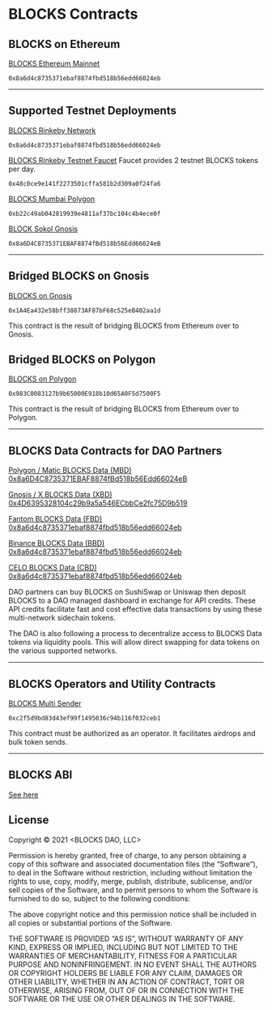 # BLOCKS Contracts

## BLOCKS on Ethereum
[BLOCKS Ethereum Mainnet](https://etherscan.io/token/0x8a6d4c8735371ebaf8874fbd518b56edd66024eb)
```
0x8a6d4c8735371ebaf8874fbd518b56edd66024eb
```
-------------------------------------------------------------------------------------

## Supported Testnet Deployments

[BLOCKS Rinkeby Network](https://rinkeby.etherscan.io/token/0x8a6d4c8735371ebaf8874fbd518b56edd66024eb)
```
0x8a6d4c8735371ebaf8874fbd518b56edd66024eb
```
[BLOCKS Rinkeby Testnet Faucet](https://rinkeby.etherscan.io/address/0x48c0ce9e141f2273501cffa581b2d309a0f24fa6#writeContract)
Faucet provides 2 testnet BLOCKS tokens per day.
```
0x48c0ce9e141f2273501cffa581b2d309a0f24fa6
```

[BLOCKS Mumbai Polygon](https://mumbai.polygonscan.com/token/0xb22c49ab042819939e4811af37bc104c4b4ece0f)
```
0xb22c49ab042819939e4811af37bc104c4b4ece0f
```

[BLOCK Sokol Gnosis](https://blockscout.com/poa/sokol/token/0x8a6D4C8735371EBAF8874fBd518b56Edd66024eB/token-transfers)
```
0x8a6D4C8735371EBAF8874fBd518b56Edd66024eB
```
-------------------------------------------------------------------------------------

## Bridged BLOCKS on Gnosis
[BLOCKS on Gnosis](https://blockscout.com/xdai/mainnet/token/0x1A4Ea432e58bff38873AF87bF68c525eB402aa1d/token-holders)
```
0x1A4Ea432e58bff38873AF87bF68c525eB402aa1d
```
This contract is the result of bridging BLOCKS from Ethereum over to Gnosis.

## Bridged BLOCKS on Polygon
[BLOCKS on Polygon](https://polygonscan.com/address/0x983C0083127b9b65000E918b10d65A0F5d7500F5)
```
0x983C0083127b9b65000E918b10d65A0F5d7500F5
```
This contract is the result of bridging BLOCKS from Ethereum over to Polygon.

-------------------------------------------------------------------------------------
## BLOCKS Data Contracts for DAO Partners

[Polygon / Matic BLOCKS Data (MBD) 0x8a6D4C8735371EBAF8874fBd518b56Edd66024eB](https://polygonscan.com/token/0x8a6D4C8735371EBAF8874fBd518b56Edd66024eB)

[Gnosis / X BLOCKS Data (XBD) 0x4D6395328104c29b9a5a546ECbbCe2fc75D9b519](https://blockscout.com/xdai/mainnet/address/0x4D6395328104c29b9a5a546ECbbCe2fc75D9b519/contracts)

[Fantom BLOCKS Data (FBD) 0x8a6d4c8735371ebaf8874fbd518b56edd66024eb](https://ftmscan.com/token/0x8a6d4c8735371ebaf8874fbd518b56edd66024eb)

[Binance BLOCKS Data (BBD) 0x8a6d4c8735371ebaf8874fbd518b56edd66024eb](https://www.bscscan.com/token/0x8a6d4c8735371ebaf8874fbd518b56edd66024eb)

[CELO BLOCKS Data (CBD) 0x8a6d4c8735371ebaf8874fbd518b56edd66024eb](https://explorer.celo.org/token/0x8a6D4C8735371EBAF8874fBd518b56Edd66024eB/token-transfers)

DAO partners can buy BLOCKS on SushiSwap or Uniswap then deposit BLOCKS to a DAO managed dashboard in exchange for API credits. These API credits facilitate fast and cost effective data transactions by using these multi-network sidechain tokens.

The DAO is also following a process to decentralize access to BLOCKS Data tokens via liquidity pools. This will allow direct swapping for data tokens on the various supported networks.

-------------------------------------------------------------------------------------

## BLOCKS Operators and Utility Contracts
[BLOCKS Multi Sender](https://etherscan.io/address/0xc2f5d9bd83d43ef99f1495036c94b116f032ceb1#code)
```
0xc2f5d9bd83d43ef99f1495036c94b116f032ceb1
```
This contract must be authorized as an operator. It facilitates airdrops and bulk token sends.

-------------------------------------------------------------------------------------

## BLOCKS ABI

[See here](https://github.com/blocks-dao/blocks-data-example/blob/main/blocksAbi.json)

## License

Copyright © 2021 <BLOCKS DAO, LLC>

Permission is hereby granted, free of charge, to any person obtaining a copy of this software and associated documentation files (the “Software”), to deal in the Software without restriction, including without limitation the rights to use, copy, modify, merge, publish, distribute, sublicense, and/or sell copies of the Software, and to permit persons to whom the Software is furnished to do so, subject to the following conditions:

The above copyright notice and this permission notice shall be included in all copies or substantial portions of the Software.

THE SOFTWARE IS PROVIDED “AS IS”, WITHOUT WARRANTY OF ANY KIND, EXPRESS OR IMPLIED, INCLUDING BUT NOT LIMITED TO THE WARRANTIES OF MERCHANTABILITY, FITNESS FOR A PARTICULAR PURPOSE AND NONINFRINGEMENT. IN NO EVENT SHALL THE AUTHORS OR COPYRIGHT HOLDERS BE LIABLE FOR ANY CLAIM, DAMAGES OR OTHER LIABILITY, WHETHER IN AN ACTION OF CONTRACT, TORT OR OTHERWISE, ARISING FROM, OUT OF OR IN CONNECTION WITH THE SOFTWARE OR THE USE OR OTHER DEALINGS IN THE SOFTWARE.
